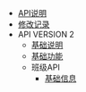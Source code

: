 - [API说明](README.md)
- [修改记录](CHANGELOG.md)
- API VERSION 2
  - [基础说明](/client/BASE.md)
  - [基础功能](/client/README.md)
  - 班级API
    - [基础信息](/client/classroom/BASIC.md)
